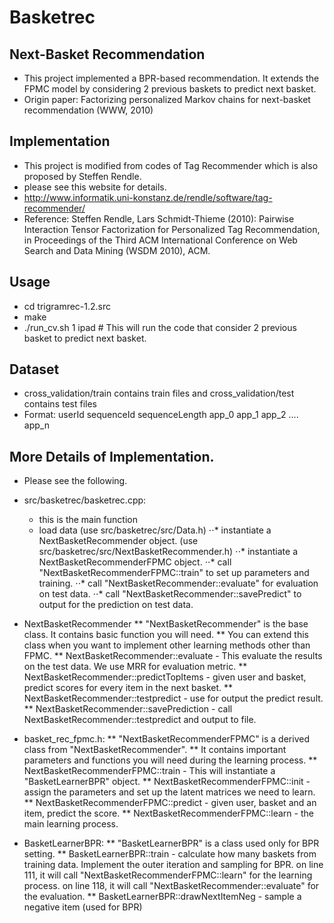 # Basketrec
## Next-Basket Recommendation
* This project implemented a BPR-based recommendation. It extends the FPMC model by considering 2 previous baskets to predict next basket.
* Origin paper: Factorizing personalized Markov chains for next-basket recommendation (WWW, 2010)

## Implementation
* This project is modified from codes of Tag Recommender which is also proposed by Steffen Rendle.
* please see this website for details.
* http://www.informatik.uni-konstanz.de/rendle/software/tag-recommender/
* Reference: Steffen Rendle, Lars Schmidt-Thieme (2010): Pairwise Interaction Tensor Factorization for Personalized Tag Recommendation, in Proceedings of the Third ACM International Conference on Web Search and Data Mining (WSDM 2010), ACM.

## Usage
* cd trigramrec-1.2.src
* make
* ./run_cv.sh 1 ipad  # This will run the code that consider 2 previous basket to predict next basket.

## Dataset
* cross_validation/train contains train files and cross_validation/test contains test files
* Format: userId sequenceId sequenceLength app_0 app_1 app_2 .... app_n

## More Details of Implementation.
* Please see the following.
* src/basketrec/basketrec.cpp:
  * this is the main function
  * load data (use src/basketrec/src/Data.h)
⋅⋅* instantiate a NextBasketRecommender object. (use src/basketrec/src/NextBasketRecommender.h)
⋅⋅* instantiate a NextBasketRecommenderFPMC object.
⋅⋅* call "NextBasketRecommenderFPMC::train" to set up parameters and training.
⋅⋅* call "NextBasketRecommender::evaluate" for evaluation on test data.
⋅⋅* call "NextBasketRecommender::savePredict" to output for the prediction on test data.

* NextBasketRecommender
** "NextBasketRecommender" is the base class. It contains basic function you will need.
** You can extend this class when you want to implement other learning methods other than FPMC.
** NextBasketRecommender::evaluate - This evaluate the results on the test data. We use MRR for evaluation metric.
** NextBasketRecommender::predictTopItems - given user and basket, predict scores for every item in the next basket.
** NextBasketRecommender::testpredict - use for output the predict result.
** NextBasketRecommender::savePrediction - call NextBasketRecommender::testpredict and output to file.

* basket_rec_fpmc.h: 
** "NextBasketRecommenderFPMC" is a derived class from "NextBasketRecommender".
** It contains important parameters and functions you will need during the learning process.
** NextBasketRecommenderFPMC::train - This will instantiate a "BasketLearnerBPR" object.
** NextBasketRecommenderFPMC::init - assign the parameters and set up the latent matrices we need to learn.
** NextBasketRecommenderFPMC::predict - given user, basket and an item, predict the score.
** NextBasketRecommenderFPMC::learn - the main learning process.

* BasketLearnerBPR:
** "BasketLearnerBPR" is a class used only for BPR setting.
** BasketLearnerBPR::train - calculate how many baskets from training data. Implement the outer iteration and sampling for BPR. on line 111, it will call "NextBasketRecommenderFPMC::learn" for the learning process. on line 118, it will call "NextBasketRecommender::evaluate" for the evaluation.
** BasketLearnerBPR::drawNextItemNeg - sample a negative item (used for BPR)
